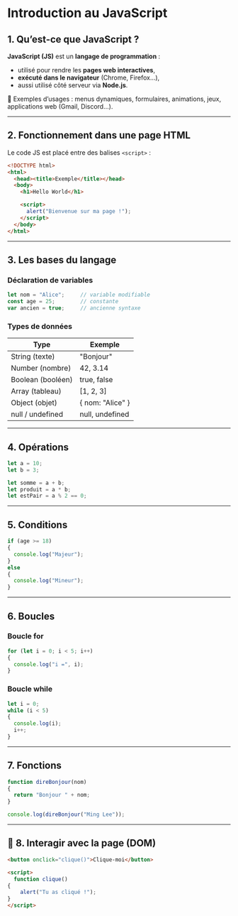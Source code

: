 # Introduction au JavaScript

## 1. Qu’est-ce que JavaScript ?

**JavaScript (JS)** est un **langage de programmation** :
- utilisé pour rendre les **pages web interactives**,
- **exécuté dans le navigateur** (Chrome, Firefox...),
- aussi utilisé côté serveur via **Node.js**.

🔹 Exemples d’usages : menus dynamiques, formulaires, animations, jeux, applications web (Gmail, Discord...).

---

## 2. Fonctionnement dans une page HTML

Le code JS est placé entre des balises `<script>` :

```html
<!DOCTYPE html>
<html>
  <head><title>Exemple</title></head>
  <body>
    <h1>Hello World</h1>

    <script>
      alert("Bienvenue sur ma page !");
    </script>
  </body>
</html>
```

---

## 3. Les bases du langage

### Déclaration de variables

```js
let nom = "Alice";     // variable modifiable
const age = 25;        // constante
var ancien = true;     // ancienne syntaxe
```

### Types de données

| Type             | Exemple              |
|------------------|----------------------|
| String (texte)   | "Bonjour"            |
| Number (nombre)  | 42, 3.14             |
| Boolean (booléen)| true, false          |
| Array (tableau)  | [1, 2, 3]            |
| Object (objet)   | { nom: "Alice" }     |
| null / undefined | null, undefined      |

---

## 4. Opérations

```js
let a = 10;
let b = 3;

let somme = a + b;
let produit = a * b;
let estPair = a % 2 == 0;
```

---

## 5. Conditions

```js
if (age >= 18) 
{
  console.log("Majeur");
} 
else 
{
  console.log("Mineur");
}
```

---

## 6. Boucles

### Boucle for

```js
for (let i = 0; i < 5; i++) 
{
  console.log("i =", i);
}
```

### Boucle while

```js
let i = 0;
while (i < 5) 
{
  console.log(i);
  i++;
}
```

---

## 7. Fonctions

```js
function direBonjour(nom) 
{
  return "Bonjour " + nom;
}

console.log(direBonjour("Ming Lee"));
```

---

## 🎯 8. Interagir avec la page (DOM)

```html
<button onclick="clique()">Clique-moi</button>

<script>
  function clique() 
{
    alert("Tu as cliqué !");
}
</script>
```

